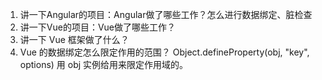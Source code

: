 1. 讲一下Angular的项目：Angular做了哪些工作？怎么进行数据绑定、脏检查
2. 讲一下Vue的项目：Vue做了哪些工作？
3. 讲一下 Vue 框架做了什么？
4. Vue 的数据绑定怎么限定作用的范围？ 
    Object.defineProperty(obj, "key", options)
    用 obj 实例给用来限定作用域的。

